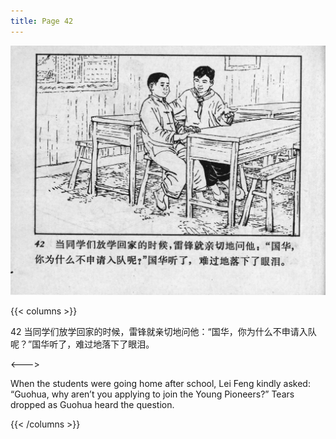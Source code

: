 ```yaml
---
title: Page 42
---
```


![leifeng page](./../../images/leifeng/seifert0522_lf_0050_0.jpg)

{{< columns >}}

42 当同学们放学回家的时候，雷锋就亲切地问他：“国华，你为什么不申请入队呢？”国华听了，难过地落下了眼泪。

<--->

When the students were going home after school, Lei Feng kindly asked: “Guohua, why aren’t you applying to join the Young Pioneers?” Tears dropped as Guohua heard the question.

{{< /columns >}}
